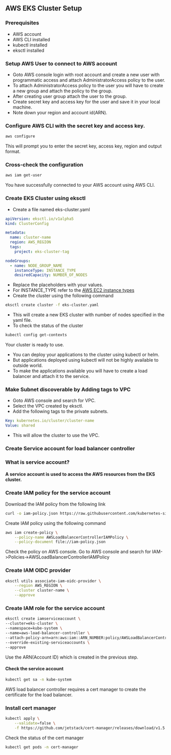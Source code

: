 ## AWS EKS Cluster Setup
### Prerequisites
- AWS account
- AWS CLI installed
- kubectl installed
- eksctl installed

### Setup AWS User to connect to AWS account
* Goto AWS console login with root account and create a new user with programmatic access and attach AdministratorAccess policy to the user.
* To attach AdministratorAccess policy to the user you will have to create a new group and attach the policy to the group.
* After creating user group attach the user to the group.
* Create secret key and access key for the user and save it in your local machine.
* Note down your region and account id(ARN).
### Configure AWS CLI with the secret key and access key.
```bash
aws configure
```
This will prompt you to enter the secret key, access key, region and output format.
### Cross-check the configuration
```bash
aws iam get-user
```

You have successfully connected to your AWS account using AWS CLI.
### Create EKS Cluster using eksctl
* Create a file named eks-cluster.yaml
```yaml
apiVersion: eksctl.io/v1alpha5
kind: ClusterConfig

metadata:
  name: cluster-name
  region: AWS_REGION
  tags:
    project: eks-cluster-tag

nodeGroups:
  - name: NODE_GROUP_NAME
    instanceType: INSTANCE_TYPE
    desiredCapacity: NUMBER_OF_NODES
```
* Replace the placeholders with your values.
* For INSTANCE_TYPE refer to the [AWS EC2 instance types](https://aws.amazon.com/ec2/instance-types/)
* Create the cluster using the following command
```bash
eksctl create cluster -f eks-cluster.yaml
```
* This will create a new EKS cluster with number of nodes specified in the yaml file.
* To check the status of the cluster
```bash
kubectl config get-contexts
```
Your cluster is ready to use.

* You can deploy your applications to the cluster using kubectl or helm.
* But applications deployed using kubectl will not be highly available to outside world.
* To make the applications available you will have to create a load balancer and attach it to the service.

### Make Subnet discoverable by Adding tags to VPC
* Goto AWS console and search for VPC.
* Select the VPC created by eksctl.
* Add the following tags to the private subnets.
```yaml
Key: kubernetes.io/cluster/cluster-name
Value: shared
```
* This will allow the cluster to use the VPC.
### Create Service account for load balancer controller
### What is service account?
#### A service account is used to access the AWS resources from the EKS cluster.

### Create IAM policy for the service account
Download the IAM policy from the following link
```bash
curl -o iam-policy.json https://raw.githubusercontent.com/kubernetes-sigs/aws-load-balancer-controller/v2.2.1/docs/install/iam_policy.json
```
Create IAM policy using the following command
```bash
aws iam create-policy \
    --policy-name AWSLoadBalancerControllerIAMPolicy \
    --policy-document file://iam-policy.json
```
Check the policy on AWS console.
Go to AWS console and search for IAM->Policies->AWSLoadBalancerControllerIAMPolicy

### Create IAM OIDC provider
```bash
eksctl utils associate-iam-oidc-provider \
    --region AWS_REGION \
    --cluster cluster-name \
    --approve
```
### Create IAM role for the service account
```bash
eksctl create iamserviceaccount \
--cluster=eks-cluster \
--namespace=kube-system \
--name=aws-load-balancer-controller \
--attach-policy-arn=arn:aws:iam::ARN_NUMBER:policy/AWSLoadBalancerControllerIAMPolicy \
--override-existing-serviceaccounts \
--approve
```
Use the ARN(Account ID) which is created in the previous step.

#### Check the service account 
```bash
kubectl get sa -n kube-system
```

AWS load balancer controller requires a cert manager to create the certificate for the load balancer.
### Install cert manager
```bash
kubectl apply \
    --validate=false \
    -f https://github.com/jetstack/cert-manager/releases/download/v1.5.4/cert-manager.yaml
```
Check the status of the cert manager
```bash
kubectl get pods -n cert-manager 
```